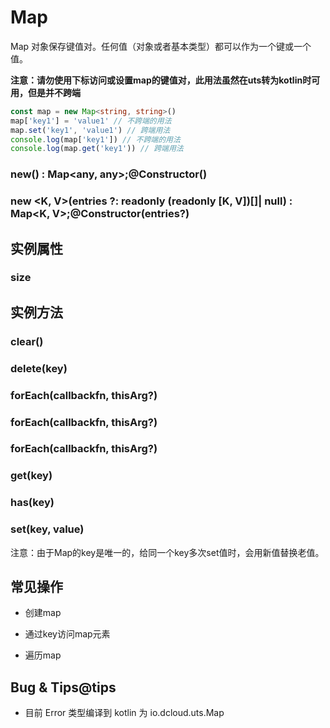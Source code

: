 # Map

Map 对象保存键值对。任何值（对象或者基本类型）都可以作为一个键或一个值。

**注意：请勿使用下标访问或设置map的键值对，此用法虽然在uts转为kotlin时可用，但是并不跨端**

```ts
const map = new Map<string, string>()
map['key1'] = 'value1' // 不跨端的用法
map.set('key1', 'value1') // 跨端用法
console.log(map['key1']) // 不跨端的用法
console.log(map.get('key1')) // 跨端用法
```

### new() : Map\<any, any>;@Constructor()

<!-- UTSJSON.Map.Constructor.description -->

<!-- UTSJSON.Map.Constructor.param -->

<!-- UTSJSON.Map.Constructor.returnValue -->

<!-- UTSJSON.Map.Constructor.compatibility -->

<!-- UTSJSON.Map.Constructor.tutorial -->

### new \<K, V>(entries ?: readonly (readonly \[K, V])[]\| null) : Map\<K, V>;@Constructor(entries?)

<!-- UTSJSON.Map.Constructor_1.description -->

<!-- UTSJSON.Map.Constructor_1.param -->

<!-- UTSJSON.Map.Constructor_1.returnValue -->

<!-- UTSJSON.Map.Constructor_1.compatibility -->

<!-- UTSJSON.Map.Constructor_1.tutorial -->

## 实例属性


### size

<!-- UTSJSON.Map.size.description -->

<!-- UTSJSON.Map.size.param -->

<!-- UTSJSON.Map.size.returnValue -->

<!-- UTSJSON.Map.size.test -->

<!-- UTSJSON.Map.size.compatibility -->


## 实例方法


### clear()

<!-- UTSJSON.Map.clear.description -->

<!-- UTSJSON.Map.clear.param -->

<!-- UTSJSON.Map.clear.returnValue -->

<!-- UTSJSON.Map.clear.test -->

<!-- UTSJSON.Map.clear.compatibility -->

### delete(key)

<!-- UTSJSON.Map.delete.description -->

<!-- UTSJSON.Map.delete.param -->

<!-- UTSJSON.Map.delete.returnValue -->

<!-- UTSJSON.Map.delete.test -->

<!-- UTSJSON.Map.delete.compatibility -->

### forEach(callbackfn, thisArg?)

<!-- UTSJSON.Map.forEach.description -->

<!-- UTSJSON.Map.forEach.param -->

<!-- UTSJSON.Map.forEach.returnValue -->

<!-- UTSJSON.Map.forEach.test -->

<!-- UTSJSON.Map.forEach.compatibility -->


### forEach(callbackfn, thisArg?)

<!-- UTSJSON.Map.forEach_1.description -->

<!-- UTSJSON.Map.forEach_1.param -->

<!-- UTSJSON.Map.forEach_1.returnValue -->

<!-- UTSJSON.Map.forEach_1.test -->

<!-- UTSJSON.Map.forEach_1.compatibility -->

<!-- UTSJSON.Map.forEach_1.tutorial -->

### forEach(callbackfn, thisArg?)

<!-- UTSJSON.Map.forEach_2.description -->

<!-- UTSJSON.Map.forEach_2.param -->

<!-- UTSJSON.Map.forEach_2.returnValue -->

<!-- UTSJSON.Map.forEach_2.test -->

<!-- UTSJSON.Map.forEach_2.compatibility -->

<!-- UTSJSON.Map.forEach_2.tutorial -->

### get(key)

<!-- UTSJSON.Map.get.description -->

<!-- UTSJSON.Map.get.param -->

<!-- UTSJSON.Map.get.returnValue -->

<!-- UTSJSON.Map.get.test -->

<!-- UTSJSON.Map.get.compatibility -->

### has(key)

<!-- UTSJSON.Map.has.description -->

<!-- UTSJSON.Map.has.param -->

<!-- UTSJSON.Map.has.returnValue -->

<!-- UTSJSON.Map.has.test -->

<!-- UTSJSON.Map.has.compatibility -->

### set(key, value)

<!-- UTSJSON.Map.set.description -->

<!-- UTSJSON.Map.set.param -->

<!-- UTSJSON.Map.set.returnValue -->

<!-- UTSJSON.Map.set.test -->

<!-- UTSJSON.Map.set.compatibility -->

注意：由于Map的key是唯一的，给同一个key多次set值时，会用新值替换老值。
<!-- UTSJSON.Map.set_1.test -->

## 常见操作

- 创建map
<!-- UTSJSON.Map.sample_create.test -->

- 通过key访问map元素
<!-- UTSJSON.Map.sample_visit.test -->

- 遍历map
<!-- UTSJSON.Map.sample_forEach.test -->

<!-- UTSJSON.Map.tutorial -->

## Bug & Tips@tips

* 目前 Error 类型编译到 kotlin 为 io.dcloud.uts.Map
